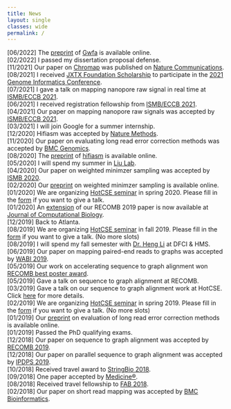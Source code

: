 ```yaml
---
title: News
layout: single
classes: wide
permalink: /
---
```

   [06/2022] The [preprint](https://arxiv.org/abs/2206.13574) of [Gwfa](https://github.com/lh3/gwfa) is available online.  
   [02/2022] I passed my dissertation proposal defense.  
   [11/2021] Our paper on [Chromap](https://github.com/haowenz/chromap) was published on [Nature Communications](https://www.nature.com/articles/s41467-021-26865-w).  
   [08/2021] I received [JXTX Foundation Scholarship](https://jxtxfoundation.org/scholarships/2021-genome-informatics/) to participate in the [2021 Genome Informatics Conference](https://meetings.cshl.edu/abstracts.aspx?meet=info&year=21).  
   [07/2021] I gave a talk on mapping nanopore raw signal in real time at [ISMB/ECCB 2021](https://www.iscb.org/ismbeccb2021).  
   [06/2021] I received registration fellowship from [ISMB/ECCB 2021](https://www.iscb.org/ismbeccb2021).  
   [04/2021] Our paper on mapping nanopore raw signals was accepted by [ISMB/ECCB 2021](https://www.iscb.org/ismbeccb2021).  
   [03/2021] I will join Google for a summer internship.  
   [12/2020] Hifiasm was accepted by [Nature Methods](https://www.nature.com/nmeth/).  
   [11/2020] Our paper on evaluating long read error correction methods was accepted by [BMC Genomics](https://bmcgenomics.biomedcentral.com).  
   [08/2020] The [preprint](https://arxiv.org/abs/2008.01237) of [hifiasm](https://github.com/chhylp123/hifiasm) is available online.  
   [05/2020] I will spend my summer in [Liu Lab](https://liulab-dfci.github.io).  
   [04/2020] Our paper on weighted minimzer sampling was accepted by [ISMB 2020](https://www.iscb.org/ismb2020).  
   [02/2020] Our [preprint](https://www.biorxiv.org/content/10.1101/2020.02.11.943241v1.abstract) on weighted minimzer sampling is available online.  
   [01/2020] We are organizing [HotCSE seminar](http://hotcse.gatech.edu) in spring 2020. Please fill in the [form](https://forms.gle/J8QM9ZdTtyAdDHEB6) if you want to give a talk.  
   [01/2020] An [extension](https://www.liebertpub.com/doi/abs/10.1089/cmb.2019.0066?journalCode=cmb) of our RECOMB 2019 paper is now available at [Journal of Computational Biology](https://home.liebertpub.com/publications/journal-of-computational-biology/31/overview).  
   [12/2019] Back to Atlanta.  
   [08/2019] We are organizing [HotCSE seminar](http://hotcse.gatech.edu) in fall 2019. Please fill in the [form](https://docs.google.com/forms/d/e/1FAIpQLSdkLYzgDDTnHCSaItFHIVB-2nxBR59gVc2kYptEUbYfnIR3gw/viewform) if you want to give a talk. (No more slots)  
   [08/2019] I will spend my fall semester with [Dr. Heng Li](http://www.liheng.org) at DFCI & HMS.  
   [06/2019] Our paper on mapping paired-end reads to graphs was accepted by [WABI 2019](https://acm-bcb.org/WABI/2019/).  
   [05/2019] Our work on accelerating sequence to graph alignment won [RECOMB best poster award](https://recomb2019.org/awards/).  
   [05/2019] Gave a talk on sequence to graph alignment at RECOMB.  
   [03/2019] Gave a talk on our sequence to graph alignment work at HotCSE. Click [here](http://hotcse.gatech.edu/2019/Haowen-Zhang/index.html) for more details.  
   [02/2019] We are organizing [HotCSE seminar](http://hotcse.gatech.edu) in spring 2019. Please fill in the [form](https://docs.google.com/forms/d/e/1FAIpQLSdU03nrFE33WQMC0cUzTlYO4mpiRZ2GLcIZw7dVFcUkr_FkYg/closedform) if you want to give a talk. (No more slots)  
   [01/2019] Our [preprint](https://www.biorxiv.org/content/10.1101/519330v2) on evaluation of long read error correction methods is available online.  
   [01/2019] Passed the PhD qualifying exams.  
   [12/2018] Our paper on sequence to graph alignment was accepted by [RECOMB 2019](https://recomb2019.org).  
   [12/2018] Our paper on parallel sequence to graph alignment was accepted by [IPDPS 2019](http://www.ipdps.org).  
   [10/2018] Received travel award to [StringBio 2018](http://www.cs.ucf.edu/stringbio2018/).  
   [09/2018] One paper accepted by [Medicine&reg;](https://journals.lww.com/md-journal/pages/default.aspx).  
   [08/2018] Received travel fellowship to [FAB 2018](http://fab2018.cbd.cmu.edu).  
   [02/2018] Our paper on short read mapping was accepted by [BMC Bioinformatics](https://bmcbioinformatics.biomedcentral.com).  
